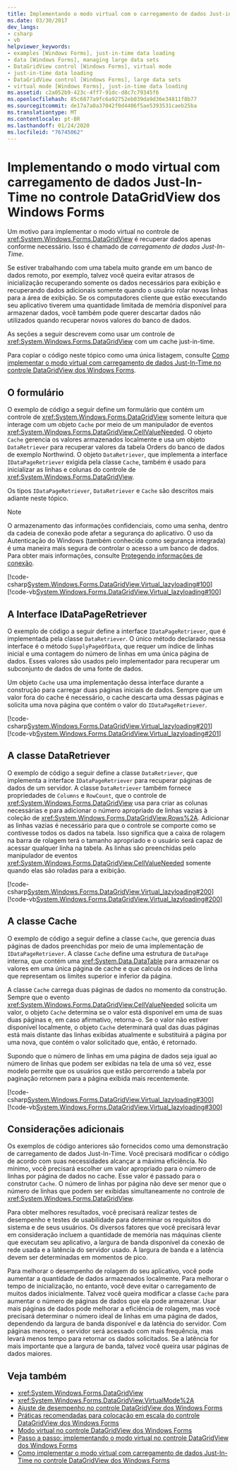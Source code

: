 ```yaml
---
title: Implementando o modo virtual com o carregamento de dados Just-in-time no controle DataGridView
ms.date: 03/30/2017
dev_langs:
- csharp
- vb
helpviewer_keywords:
- examples [Windows Forms], just-in-time data loading
- data [Windows Forms], managing large data sets
- DataGridView control [Windows Forms], virtual mode
- just-in-time data loading
- DataGridView control [Windows Forms], large data sets
- virtual mode [Windows Forms], just-in-time data loading
ms.assetid: c2a052b9-423c-4ff7-91dc-d8c7c79345f6
ms.openlocfilehash: 85c6877a9fc6a92752eb039da9d36e34811f8b77
ms.sourcegitcommit: de17a7a0a37042f0d4406f5ae5393531caeb25ba
ms.translationtype: MT
ms.contentlocale: pt-BR
ms.lasthandoff: 01/24/2020
ms.locfileid: "76745062"
---
```

# <a name="implementing-virtual-mode-with-just-in-time-data-loading-in-the-windows-forms-datagridview-control"></a>Implementando o modo virtual com carregamento de dados Just-In-Time no controle DataGridView dos Windows Forms
Um motivo para implementar o modo virtual no controle de <xref:System.Windows.Forms.DataGridView> é recuperar dados apenas conforme necessário. Isso é chamado de *carregamento de dados Just-In-Time*.  
  
 Se estiver trabalhando com uma tabela muito grande em um banco de dados remoto, por exemplo, talvez você queira evitar atrasos de inicialização recuperando somente os dados necessários para exibição e recuperando dados adicionais somente quando o usuário rolar novas linhas para a área de exibição. Se os computadores cliente que estão executando seu aplicativo tiverem uma quantidade limitada de memória disponível para armazenar dados, você também pode querer descartar dados não utilizados quando recuperar novos valores do banco de dados.  
  
 As seções a seguir descrevem como usar um controle de <xref:System.Windows.Forms.DataGridView> com um cache just-in-time.  
  
 Para copiar o código neste tópico como uma única listagem, consulte [Como implementar o modo virtual com carregamento de dados Just-In-Time no controle DataGridView dos Windows Forms](virtual-mode-with-just-in-time-data-loading-in-the-datagrid.md).  
  
## <a name="the-form"></a>O formulário  
 O exemplo de código a seguir define um formulário que contém um controle de <xref:System.Windows.Forms.DataGridView> somente leitura que interage com um objeto `Cache` por meio de um manipulador de eventos <xref:System.Windows.Forms.DataGridView.CellValueNeeded>. O objeto `Cache` gerencia os valores armazenados localmente e usa um objeto `DataRetriever` para recuperar valores da tabela Orders do banco de dados de exemplo Northwind. O objeto `DataRetriever`, que implementa a interface `IDataPageRetriever` exigida pela classe `Cache`, também é usado para inicializar as linhas e colunas do controle de <xref:System.Windows.Forms.DataGridView>.  
  
 Os tipos `IDataPageRetriever`, `DataRetriever` e `Cache` são descritos mais adiante neste tópico.  
  
> [!NOTE]
> O armazenamento das informações confidenciais, como uma senha, dentro da cadeia de conexão pode afetar a segurança do aplicativo. O uso da Autenticação do Windows (também conhecida como segurança integrada) é uma maneira mais segura de controlar o acesso a um banco de dados. Para obter mais informações, consulte [Protegendo informações de conexão](../../data/adonet/protecting-connection-information.md).  
  
 [!code-csharp[System.Windows.Forms.DataGridView.Virtual_lazyloading#100](~/samples/snippets/csharp/VS_Snippets_Winforms/System.Windows.Forms.DataGridView.Virtual_lazyloading/CS/lazyloading.cs#100)]
 [!code-vb[System.Windows.Forms.DataGridView.Virtual_lazyloading#100](~/samples/snippets/visualbasic/VS_Snippets_Winforms/System.Windows.Forms.DataGridView.Virtual_lazyloading/VB/lazyloading.vb#100)]  
  
## <a name="the-idatapageretriever-interface"></a>A Interface IDataPageRetriever  
 O exemplo de código a seguir define a interface `IDataPageRetriever`, que é implementada pela classe `DataRetriever`. O único método declarado nessa interface é o método `SupplyPageOfData`, que requer um índice de linhas inicial e uma contagem do número de linhas em uma única página de dados. Esses valores são usados pelo implementador para recuperar um subconjunto de dados de uma fonte de dados.  
  
 Um objeto `Cache` usa uma implementação dessa interface durante a construção para carregar duas páginas iniciais de dados. Sempre que um valor fora do cache é necessário, o cache descarta uma dessas páginas e solicita uma nova página que contém o valor do `IDataPageRetriever`.  
  
 [!code-csharp[System.Windows.Forms.DataGridView.Virtual_lazyloading#201](~/samples/snippets/csharp/VS_Snippets_Winforms/System.Windows.Forms.DataGridView.Virtual_lazyloading/CS/lazyloading.cs#201)]
 [!code-vb[System.Windows.Forms.DataGridView.Virtual_lazyloading#201](~/samples/snippets/visualbasic/VS_Snippets_Winforms/System.Windows.Forms.DataGridView.Virtual_lazyloading/VB/lazyloading.vb#201)]  
  
## <a name="the-dataretriever-class"></a>A classe DataRetriever  
 O exemplo de código a seguir define a classe `DataRetriever`, que implementa a interface `IDataPageRetriever` para recuperar páginas de dados de um servidor. A classe `DataRetriever` também fornece propriedades de `Columns` e `RowCount`, que o controle de <xref:System.Windows.Forms.DataGridView> usa para criar as colunas necessárias e para adicionar o número apropriado de linhas vazias à coleção de <xref:System.Windows.Forms.DataGridView.Rows%2A>. Adicionar as linhas vazias é necessário para que o controle se comporte como se contivesse todos os dados na tabela. Isso significa que a caixa de rolagem na barra de rolagem terá o tamanho apropriado e o usuário será capaz de acessar qualquer linha na tabela. As linhas são preenchidas pelo manipulador de eventos <xref:System.Windows.Forms.DataGridView.CellValueNeeded> somente quando elas são roladas para a exibição.  
  
 [!code-csharp[System.Windows.Forms.DataGridView.Virtual_lazyloading#200](~/samples/snippets/csharp/VS_Snippets_Winforms/System.Windows.Forms.DataGridView.Virtual_lazyloading/CS/lazyloading.cs#200)]
 [!code-vb[System.Windows.Forms.DataGridView.Virtual_lazyloading#200](~/samples/snippets/visualbasic/VS_Snippets_Winforms/System.Windows.Forms.DataGridView.Virtual_lazyloading/VB/lazyloading.vb#200)]  
  
## <a name="the-cache-class"></a>A classe Cache  
 O exemplo de código a seguir define a classe `Cache`, que gerencia duas páginas de dados preenchidas por meio de uma implementação de `IDataPageRetriever`. A classe `Cache` define uma estrutura de `DataPage` interna, que contém uma <xref:System.Data.DataTable> para armazenar os valores em uma única página de cache e que calcula os índices de linha que representam os limites superior e inferior da página.  
  
 A classe `Cache` carrega duas páginas de dados no momento da construção. Sempre que o evento <xref:System.Windows.Forms.DataGridView.CellValueNeeded> solicita um valor, o objeto `Cache` determina se o valor está disponível em uma de suas duas páginas e, em caso afirmativo, retorna-o. Se o valor não estiver disponível localmente, o objeto `Cache` determinará qual das duas páginas está mais distante das linhas exibidas atualmente e substituirá a página por uma nova, que contém o valor solicitado que, então, é retornado.  
  
 Supondo que o número de linhas em uma página de dados seja igual ao número de linhas que podem ser exibidas na tela de uma só vez, esse modelo permite que os usuários que estão percorrendo a tabela por paginação retornem para a página exibida mais recentemente.  
  
 [!code-csharp[System.Windows.Forms.DataGridView.Virtual_lazyloading#300](~/samples/snippets/csharp/VS_Snippets_Winforms/System.Windows.Forms.DataGridView.Virtual_lazyloading/CS/lazyloading.cs#300)]
 [!code-vb[System.Windows.Forms.DataGridView.Virtual_lazyloading#300](~/samples/snippets/visualbasic/VS_Snippets_Winforms/System.Windows.Forms.DataGridView.Virtual_lazyloading/VB/lazyloading.vb#300)]  
  
## <a name="additional-considerations"></a>Considerações adicionais  
 Os exemplos de código anteriores são fornecidos como uma demonstração de carregamento de dados Just-In-Time. Você precisará modificar o código de acordo com suas necessidades alcançar a máxima eficiência. No mínimo, você precisará escolher um valor apropriado para o número de linhas por página de dados no cache. Esse valor é passado para o construtor `Cache`. O número de linhas por página não deve ser menor que o número de linhas que podem ser exibidas simultaneamente no controle de <xref:System.Windows.Forms.DataGridView>.  
  
 Para obter melhores resultados, você precisará realizar testes de desempenho e testes de usabilidade para determinar os requisitos do sistema e de seus usuários. Os diversos fatores que você precisará levar em consideração incluem a quantidade de memória nas máquinas cliente que executam seu aplicativo, a largura de banda disponível da conexão de rede usada e a latência do servidor usado. A largura de banda e a latência devem ser determinadas em momentos de pico.  
  
 Para melhorar o desempenho de rolagem do seu aplicativo, você pode aumentar a quantidade de dados armazenados localmente. Para melhorar o tempo de inicialização, no entanto, você deve evitar o carregamento de muitos dados inicialmente. Talvez você queira modificar a classe `Cache` para aumentar o número de páginas de dados que ela pode armazenar. Usar mais páginas de dados pode melhorar a eficiência de rolagem, mas você precisará determinar o número ideal de linhas em uma página de dados, dependendo da largura de banda disponível e da latência do servidor. Com páginas menores, o servidor será acessado com mais frequência, mas levará menos tempo para retornar os dados solicitados. Se a latência for mais importante que a largura de banda, talvez você queira usar páginas de dados maiores.  
  
## <a name="see-also"></a>Veja também

- <xref:System.Windows.Forms.DataGridView>
- <xref:System.Windows.Forms.DataGridView.VirtualMode%2A>
- [Ajuste de desempenho no controle DataGridView dos Windows Forms](performance-tuning-in-the-windows-forms-datagridview-control.md)
- [Práticas recomendadas para colocação em escala do controle DataGridView dos Windows Forms](best-practices-for-scaling-the-windows-forms-datagridview-control.md)
- [Modo virtual no controle DataGridView dos Windows Forms](virtual-mode-in-the-windows-forms-datagridview-control.md)
- [Passo a passo: implementando o modo virtual no controle DataGridView dos Windows Forms](implementing-virtual-mode-wf-datagridview-control.md)
- [Como implementar o modo virtual com carregamento de dados Just-In-Time no controle DataGridView dos Windows Forms](virtual-mode-with-just-in-time-data-loading-in-the-datagrid.md)
